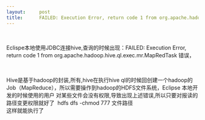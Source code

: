 ```yaml
---
layout:     post
title:      FAILED: Execution Error, return code 1 from org.apache.hadoop.hive.ql.exec.mr.MapRedTask
---
```

<div id="article_content" class="article_content clearfix csdn-tracking-statistics" data-pid="blog" data-mod="popu_307" data-dsm="post">
								            <link rel="stylesheet" href="https://csdnimg.cn/release/phoenix/template/css/ck_htmledit_views-f76675cdea.css">
						<div class="htmledit_views" id="content_views">
                
<p><br></p>
<p>Eclispe本地使用JDBC连接hive,查询的时候出现：FAILED: Execution Error, return code 1 from org.apache.hadoop.hive.ql.exec.mr.MapRedTask 错误，<img src="https://img-blog.csdn.net/20180129172616244?watermark/2/text/aHR0cDovL2Jsb2cuY3Nkbi5uZXQvd2VpeGluXzM4Mjk3ODUz/font/5a6L5L2T/fontsize/400/fill/I0JBQkFCMA==/dissolve/70/gravity/SouthEast" alt=""></p>
<p><br></p>
<p>Hive是基于hadoop的封装,所有,hive在执行hive ql的时候回创建一个hadoop的Job（MapReduce），所以需要操作到hadoop的HDFS文件系统，Eclipse 本地开发的时候使用的用户 对某些文件会没有权限,导致出现上述错误,所以只要对报读的路径变更权限就好了<img src="https://img-blog.csdn.net/20180129173209956?watermark/2/text/aHR0cDovL2Jsb2cuY3Nkbi5uZXQvd2VpeGluXzM4Mjk3ODUz/font/5a6L5L2T/fontsize/400/fill/I0JBQkFCMA==/dissolve/70/gravity/SouthEast" alt=""> 
 hdfs dfs -chmod 777 文件路径<br>
这样就能执行了</p>
<p><img src="https://img-blog.csdn.net/20180129173257485?watermark/2/text/aHR0cDovL2Jsb2cuY3Nkbi5uZXQvd2VpeGluXzM4Mjk3ODUz/font/5a6L5L2T/fontsize/400/fill/I0JBQkFCMA==/dissolve/70/gravity/SouthEast" alt=""><br></p>
            </div>
                </div>